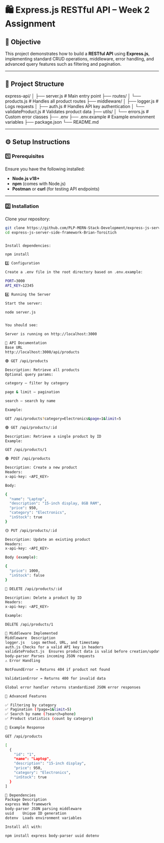 
# 🛍️ Express.js RESTful API – Week 2 Assignment

## 🚀 Objective
This project demonstrates how to build a **RESTful API** using **Express.js**, implementing standard CRUD operations, middleware, error handling, and advanced query features such as filtering and pagination.

---

## 📂 Project Structure



express-api/
│
├── server.js # Main entry point
├── routes/
│ └── products.js # Handles all product routes
├── middleware/
│ ├── logger.js # Logs requests
│ ├── auth.js # Handles API key authentication
│ └── validateProduct.js # Validates product data
├── utils/
│ └── errors.js # Custom error classes
├── .env
├── .env.example # Example environment variables
├── package.json
└── README.md


---

## ⚙️ Setup Instructions

### 1️⃣ Prerequisites
Ensure you have the following installed:
- **Node.js v18+**
- **npm** (comes with Node.js)
- **Postman** or **curl** (for testing API endpoints)

---

### 2️⃣ Installation

Clone your repository:
```bash
git clone https://github.com/PLP-MERN-Stack-Development/express-js-server-side-framework-Brian-Toroitich.git
cd express-js-server-side-framework-Brian-Toroitich


Install dependencies:

npm install

3️⃣ Configuration

Create a .env file in the root directory based on .env.example:

PORT=3000
API_KEY=12345

4️⃣ Running the Server

Start the server:

node server.js


You should see:

Server is running on http://localhost:3000

🧠 API Documentation
Base URL
http://localhost:3000/api/products

🟢 GET /api/products

Description: Retrieve all products
Optional query params:

category – filter by category

page & limit – pagination

search – search by name

Example:

GET /api/products?category=Electronics&page=1&limit=5

🟢 GET /api/products/:id

Description: Retrieve a single product by ID
Example:

GET /api/products/1

🟢 POST /api/products

Description: Create a new product
Headers:
x-api-key: <API_KEY>

Body:

{
  "name": "Laptop",
  "description": "15-inch display, 8GB RAM",
  "price": 950,
  "category": "Electronics",
  "inStock": true
}

🟡 PUT /api/products/:id

Description: Update an existing product
Headers:
x-api-key: <API_KEY>

Body (example):

{
  "price": 1000,
  "inStock": false
}

🔴 DELETE /api/products/:id

Description: Delete a product by ID
Headers:
x-api-key: <API_KEY>

Example:

DELETE /api/products/1

🧩 Middleware Implemented
Middleware	Description
logger.js	Logs method, URL, and timestamp
auth.js	Checks for a valid API key in headers
validateProduct.js	Ensures product data is valid before creation/update
body-parser	Parses incoming JSON requests
⚠️ Error Handling

NotFoundError → Returns 404 if product not found

ValidationError → Returns 400 for invalid data

Global error handler returns standardized JSON error responses

🧮 Advanced Features

✅ Filtering by category
✅ Pagination (?page=1&limit=5)
✅ Search by name (?search=phone)
✅ Product statistics (count by category)

🧪 Example Response

GET /api/products

[
  {
    "id": "1",
    "name": "Laptop",
    "description": "15-inch display",
    "price": 950,
    "category": "Electronics",
    "inStock": true
  }
]

🧰 Dependencies
Package	Description
express	Web framework
body-parser	JSON parsing middleware
uuid	Unique ID generation
dotenv	Loads environment variables

Install all with:

npm install express body-parser uuid dotenv
